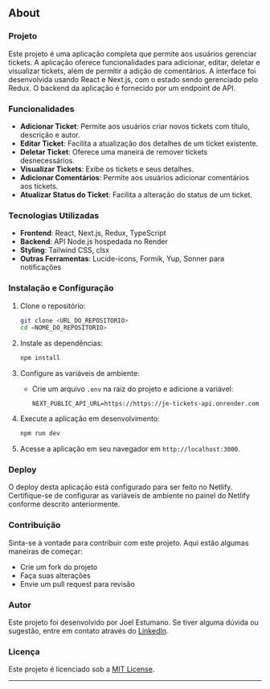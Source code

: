 ## About

### Projeto
Este projeto é uma aplicação completa que permite aos usuários gerenciar tickets. A aplicação oferece funcionalidades para adicionar, editar, deletar e visualizar tickets, além de permitir a adição de comentários. A interface foi desenvolvida usando React e Next.js, com o estado sendo gerenciado pelo Redux. O backend da aplicação é fornecido por um endpoint de API.

### Funcionalidades
- **Adicionar Ticket**: Permite aos usuários criar novos tickets com título, descrição e autor.
- **Editar Ticket**: Facilita a atualização dos detalhes de um ticket existente.
- **Deletar Ticket**: Oferece uma maneira de remover tickets desnecessários.
- **Visualizar Tickets**: Exibe os tickets e seus detalhes.
- **Adicionar Comentários**: Permite aos usuários adicionar comentários aos tickets.
- **Atualizar Status do Ticket**: Facilita a alteração do status de um ticket.

### Tecnologias Utilizadas
- **Frontend**: React, Next.js, Redux, TypeScript
- **Backend**: API Node.js hospedada no Render
- **Styling**: Tailwind CSS, clsx
- **Outras Ferramentas**: Lucide-icons, Formik, Yup, Sonner para notificações

### Instalação e Configuração
1. Clone o repositório:
    ```bash
    git clone <URL_DO_REPOSITORIO>
    cd <NOME_DO_REPOSITORIO>
    ```

2. Instale as dependências:
    ```bash
    npm install
    ```

3. Configure as variáveis de ambiente:
    - Crie um arquivo `.env` na raiz do projeto e adicione a variável:
        ```env
        NEXT_PUBLIC_API_URL=https://https://je-tickets-api.onrender.com
        ```

4. Execute a aplicação em desenvolvimento:
    ```bash
    npm run dev
    ```

5. Acesse a aplicação em seu navegador em `http://localhost:3000`.

### Deploy
O deploy desta aplicação está configurado para ser feito no Netlify. Certifique-se de configurar as variáveis de ambiente no painel do Netlify conforme descrito anteriormente.

### Contribuição
Sinta-se à vontade para contribuir com este projeto. Aqui estão algumas maneiras de começar:
- Crie um fork do projeto
- Faça suas alterações
- Envie um pull request para revisão

### Autor
Este projeto foi desenvolvido por Joel Estumano. Se tiver alguma dúvida ou sugestão, entre em contato através do [LinkedIn](https://www.linkedin.com/in/joel-estumano/).

### Licença
Este projeto é licenciado sob a [MIT License](LICENSE).

---
